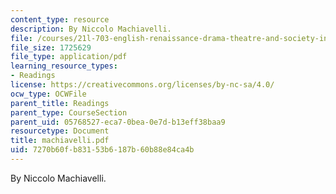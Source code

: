 ```yaml
---
content_type: resource
description: By Niccolo Machiavelli.
file: /courses/21l-703-english-renaissance-drama-theatre-and-society-in-the-age-of-shakespeare-fall-2003/7270b60fb83153b6187b60b88e84ca4b_machiavelli.pdf
file_size: 1725629
file_type: application/pdf
learning_resource_types:
- Readings
license: https://creativecommons.org/licenses/by-nc-sa/4.0/
ocw_type: OCWFile
parent_title: Readings
parent_type: CourseSection
parent_uid: 05768527-eca7-0bea-0e7d-b13eff38baa9
resourcetype: Document
title: machiavelli.pdf
uid: 7270b60f-b831-53b6-187b-60b88e84ca4b
---
```

By Niccolo Machiavelli.